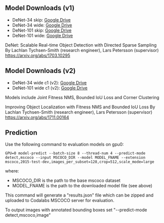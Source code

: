 
## Model Downloads (v1)
* DeNet-34 skip: [Google Drive](https://drive.google.com/uc?export=download&id=0B2Y3zi7OSEbrMmNYZGhyS29NQms)
* DeNet-34 wide: [Google Drive](https://drive.google.com/uc?export=download&id=0B2Y3zi7OSEbrUFlwdW05eFdwNXc)
* DeNet-101 skip: [Google Drive](https://drive.google.com/uc?export=download&id=0B2Y3zi7OSEbrMjlQUlAzZFpqRUU)
* DeNet-101 wide: [Google Drive](https://drive.google.com/uc?export=download&id=0B2Y3zi7OSEbrTDhodlZ2NExmYW8)

DeNet: Scalable Real-time Object Detection with Directed Sparse Sampling
By Lachlan Tychsen-Smith (research engineer), Lars Petersson (supervisor)
https://arxiv.org/abs/1703.10295

## Model Downloads (v2)
* DeNet-34 wide c1 (v2): [Google Drive](https://drive.google.com/uc?export=download&id=1L5TA-ZdUd3tOZRDOxTwXKH_SknxyCby6)
* DeNet-101 wide c1 (v2): [Google Drive](https://drive.google.com/uc?export=download&id=1SYNRoI4JsV-dUF-BctwKiULMO4reGtZf)

Models include Joint Fitness NMS, Bounded IoU Loss and Corner Clustering

Improving Object Localization with Fitness NMS and Bounded IoU Loss
By Lachlan Tychsen-Smith (research engineer), Lars Petersson (supervisor)
https://arxiv.org/abs/1711.00164


## Prediction
Use the following command to evaluation models on gpu0:

    GPU=0 model-predict --batch-size 8 --thread-num 4 --predict-mode detect,mscoco --input MSCOCO_DIR --model MODEL_FNAME --extension mscoco,2015-test-dev,images_per_subset=128,crop=512,scale_mode=large
    
where: 
* MSCOCO_DIR is the path to the base mscoco dataset
* MODEL_FNAME is the path to the downloaded model file (see above)  

This command will generate a "results.json" file which can be zipped and uploaded to Codalabs MSCOCO server for evaluation.

To output images with annotated bounding boxes set "--predict-mode detect,mscoco,image"

